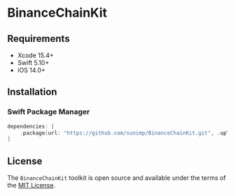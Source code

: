 # BinanceChainKit

## Requirements

* Xcode 15.4+
* Swift 5.10+
* iOS 14.0+

## Installation

### Swift Package Manager

```swift
dependencies: [
    .package(url: "https://github.com/sunimp/BinanceChainKit.git", .upToNextMajor(from: "1.0.0"))
]
```

## License

The `BinanceChainKit` toolkit is open source and available under the terms of the [MIT License](https://github.com/sunimp/BinanceChainKit/blob/master/LICENSE).

